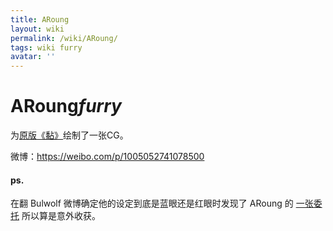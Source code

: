 ```yaml
---
title: ARoung
layout: wiki
permalink: /wiki/ARoung/
tags: wiki furry
avatar: ''
---
```


# ARoung*furry*

为[原版《黏》](../BSCP)绘制了一张CG。

微博：https://weibo.com/p/1005052741078500

#### ps.

在翻 Bulwolf 微博确定他的设定到底是蓝眼还是红眼时发现了 ARoung 的 [一张委托](https://weibo.com/2108467963/FiDFW8Sb5) 所以算是意外收获。

